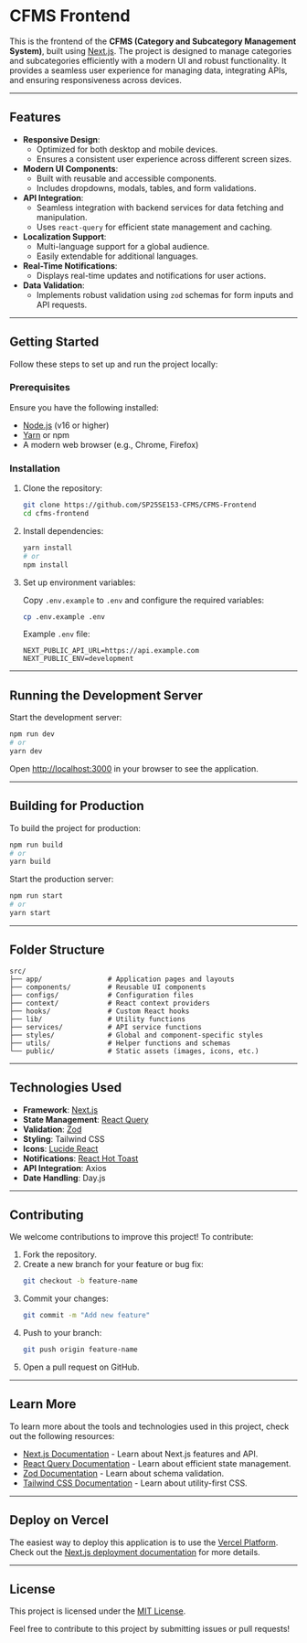 # CFMS Frontend

This is the frontend of the **CFMS (Category and Subcategory Management System)**, built using [Next.js](https://nextjs.org/). The project is designed to manage categories and subcategories efficiently with a modern UI and robust functionality. It provides a seamless user experience for managing data, integrating APIs, and ensuring responsiveness across devices.

---

## Features

-   **Responsive Design**:
    -   Optimized for both desktop and mobile devices.
    -   Ensures a consistent user experience across different screen sizes.
-   **Modern UI Components**:
    -   Built with reusable and accessible components.
    -   Includes dropdowns, modals, tables, and form validations.
-   **API Integration**:
    -   Seamless integration with backend services for data fetching and manipulation.
    -   Uses `react-query` for efficient state management and caching.
-   **Localization Support**:
    -   Multi-language support for a global audience.
    -   Easily extendable for additional languages.
-   **Real-Time Notifications**:
    -   Displays real-time updates and notifications for user actions.
-   **Data Validation**:
    -   Implements robust validation using `zod` schemas for form inputs and API requests.

---

## Getting Started

Follow these steps to set up and run the project locally:

### Prerequisites

Ensure you have the following installed:

-   [Node.js](https://nodejs.org/) (v16 or higher)
-   [Yarn](https://yarnpkg.com/) or npm
-   A modern web browser (e.g., Chrome, Firefox)

### Installation

1. Clone the repository:

    ```bash
    git clone https://github.com/SP25SE153-CFMS/CFMS-Frontend
    cd cfms-frontend
    ```

2. Install dependencies:

    ```bash
    yarn install
    # or
    npm install
    ```

3. Set up environment variables:

    Copy `.env.example` to `.env` and configure the required variables:

    ```bash
    cp .env.example .env
    ```

    Example `.env` file:

    ```env
    NEXT_PUBLIC_API_URL=https://api.example.com
    NEXT_PUBLIC_ENV=development
    ```

---

## Running the Development Server

Start the development server:

```bash
npm run dev
# or
yarn dev
```

Open [http://localhost:3000](http://localhost:3000) in your browser to see the application.

---

## Building for Production

To build the project for production:

```bash
npm run build
# or
yarn build
```

Start the production server:

```bash
npm run start
# or
yarn start
```

---

## Folder Structure

```
src/
├── app/                # Application pages and layouts
├── components/         # Reusable UI components
├── configs/            # Configuration files
├── context/            # React context providers
├── hooks/              # Custom React hooks
├── lib/                # Utility functions
├── services/           # API service functions
├── styles/             # Global and component-specific styles
├── utils/              # Helper functions and schemas
└── public/             # Static assets (images, icons, etc.)
```

---

## Technologies Used

-   **Framework**: [Next.js](https://nextjs.org/)
-   **State Management**: [React Query](https://tanstack.com/query/v4)
-   **Validation**: [Zod](https://zod.dev/)
-   **Styling**: Tailwind CSS
-   **Icons**: [Lucide React](https://lucide.dev/)
-   **Notifications**: [React Hot Toast](https://react-hot-toast.com/)
-   **API Integration**: Axios
-   **Date Handling**: Day.js

---

## Contributing

We welcome contributions to improve this project! To contribute:

1. Fork the repository.
2. Create a new branch for your feature or bug fix:
    ```bash
    git checkout -b feature-name
    ```
3. Commit your changes:
    ```bash
    git commit -m "Add new feature"
    ```
4. Push to your branch:
    ```bash
    git push origin feature-name
    ```
5. Open a pull request on GitHub.

---

## Learn More

To learn more about the tools and technologies used in this project, check out the following resources:

-   [Next.js Documentation](https://nextjs.org/docs) - Learn about Next.js features and API.
-   [React Query Documentation](https://tanstack.com/query/v4/docs) - Learn about efficient state management.
-   [Zod Documentation](https://zod.dev/) - Learn about schema validation.
-   [Tailwind CSS Documentation](https://tailwindcss.com/docs) - Learn about utility-first CSS.

---

## Deploy on Vercel

The easiest way to deploy this application is to use the [Vercel Platform](https://vercel.com/). Check out the [Next.js deployment documentation](https://nextjs.org/docs/deployment) for more details.

---

## License

This project is licensed under the [MIT License](LICENSE).

Feel free to contribute to this project by submitting issues or pull requests!
